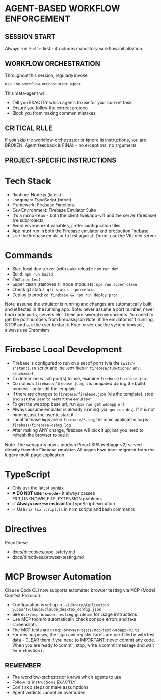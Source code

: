 # AGENT-BASED WORKFLOW ENFORCEMENT

## SESSION START
Always run `/hello` first - it includes mandatory workflow initialization.

## WORKFLOW ORCHESTRATION
Throughout this session, regularly invoke:
```
Use the workflow-orchestrator agent
```

This meta-agent will:
- Tell you EXACTLY which agents to use for your current task
- Ensure you follow the correct protocol
- Block you from making common mistakes

## CRITICAL RULE
If you skip the workflow-orchestrator or ignore its instructions, you are BROKEN.
Agent feedback is FINAL - no exceptions, no arguments.

## PROJECT-SPECIFIC INSTRUCTIONS

# Tech Stack
- Runtime: Node.js (latest)
- Language: TypeScript (latest)
- Framework: Firebase Functions
- Dev Environment: Firebase Emulator Suite
- It's a mono-repo - both the client (webapp-v2) and the server (firebase) are subprojects
- Avoid environment variables, prefer configuration files
- App must run in both the Firebase emulator and production Firebase
- Use the firebase emulator to test against.  Do not use the Vite dev server

# Commands
- Start local dev server (with auto-reload): `npm run dev`
- Build: `npm run build`
- Test: `npm test`
- Super clean (removes all node_modules): `npm run super-clean`
- Check git status: `git status --porcelain`
- Deploy to prod: `cd firebase && npm run deploy:prod`


Note: assume the emulator is running and changes are automatically built and reflected in the running app.
Note: never assume a port number, never hard code ports, servers etc.  There are several environments.  You need to get the port numbers from firebase.json
Note: if the emulator isn't running, STOP and ask the user to start it
Note: never use the system browser, always use Chromium

# Firebase Local Development
- Firebase is configured to run on a set of ports (via the `switch-instance.sh` script and the .env files in `firebase/functions/.env.<envname>`)
- To determine which port(s) to use, examine `firebase/firebase.json`
- Do not edit `firebase/firebase.json`, it is tempated during the build process - only edit the template
- If there are changes to  `firebase/firebase.json` (via the template), stop and ask the user to restart the emulator
- To get the webapp base url, run `npm run get-webapp-url`
- Always assume emulator is already running (via `npm run dev`). If it is not running, ask the user to start it
- Local firebase logs are in `firebase/*.log`, the main application log is `firebase/firebase-debug.log`
- After making ANY change, firebase will pick it up, but you need to refresh the browser to see it

Note: The webapp is now a modern Preact SPA (webapp-v2) served directly from the Firebase emulator. All pages have been migrated from the legacy multi-page application.
# TypeScript
- Only use the latest syntax
- ❌ **DO NOT use `ts-node`** - it always causes ERR_UNKNOWN_FILE_EXTENSION problems
- ✅ **Always use `tsx` instead** for TypeScript execution
- ✅ Use `npx tsx script.ts` in npm scripts and bash commands

# Directives
Read these
- docs/directives/type-safety.md
- docs/directives/browser-testing.md

# MCP Browser Automation
Claude Code CLI now supports automated browser testing via MCP (Model Context Protocol).
- Configuration is set up in `~/Library/Application Support/Claude/claude_desktop_config.json`
- See `docs/mcp-browser-testing-guide.md` for usage instructions
- Use MCP tools to automatically check console errors and take screenshots
- The MCP tests are in `mcp-browser-tests/mcp-test-webapp-v2.ts`
- For dev purposes, the login and register forms are pre-filled in with test data - CLEAR them if you need to
  IMPORTANT: never commit any code. When you are ready to commit, stop, write a commit message and wait for instructions.

## REMEMBER
- The workflow-orchestrator knows which agents to use
- Follow its instructions EXACTLY
- Don't skip steps or make assumptions
- Agent verdicts cannot be overridden

